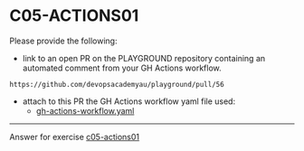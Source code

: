 # C05-ACTIONS01

Please provide the following:

- link to an open PR on the PLAYGROUND repository containing an automated comment from your GH Actions workflow.

```
https://github.com/devopsacademyau/playground/pull/56
```

- attach to this PR the GH Actions workflow yaml file used:
  - [gh-actions-workflow.yaml](gh-actions-workflow.yaml)

***
Answer for exercise [c05-actions01](https://github.com/devopsacademyau/academy/blob/f118599695e0db44aee0616e9612bb850606fb39/classes/05class/exercises/c05-actions01/README.md)
